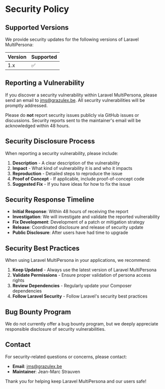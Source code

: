 # Security Policy

## Supported Versions

We provide security updates for the following versions of Laravel MultiPersona:

| Version | Supported          |
| ------- | ------------------ |
| 1.x     | :white_check_mark: |

## Reporting a Vulnerability

If you discover a security vulnerability within Laravel MultiPersona, please send an email to [jms@grazulex.be](mailto:jms@grazulex.be). All security vulnerabilities will be promptly addressed.

Please do **not** report security issues publicly via GitHub issues or discussions. Security reports sent to the maintainer's email will be acknowledged within 48 hours.

## Security Disclosure Process

When reporting a security vulnerability, please include:

1. **Description** - A clear description of the vulnerability
2. **Impact** - What kind of vulnerability it is and who it impacts
3. **Reproduction** - Detailed steps to reproduce the issue
4. **Proof of Concept** - If applicable, include proof-of-concept code
5. **Suggested Fix** - If you have ideas for how to fix the issue

## Security Response Timeline

- **Initial Response**: Within 48 hours of receiving the report
- **Investigation**: We will investigate and validate the reported vulnerability
- **Fix Development**: Development of a patch or mitigation strategy
- **Release**: Coordinated disclosure and release of security update
- **Public Disclosure**: After users have had time to upgrade

## Security Best Practices

When using Laravel MultiPersona in your applications, we recommend:

1. **Keep Updated** - Always use the latest version of Laravel MultiPersona
2. **Validate Permissions** - Ensure proper validation of persona access rights
3. **Review Dependencies** - Regularly update your Composer dependencies
4. **Follow Laravel Security** - Follow Laravel's security best practices

## Bug Bounty Program

We do not currently offer a bug bounty program, but we deeply appreciate responsible disclosure of security vulnerabilities.

## Contact

For security-related questions or concerns, please contact:
- **Email**: [jms@grazulex.be](mailto:jms@grazulex.be)
- **Maintainer**: Jean-Marc Strauven

Thank you for helping keep Laravel MultiPersona and our users safe!